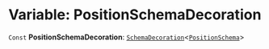 # Variable: PositionSchemaDecoration

`Const` **PositionSchemaDecoration**: [`SchemaDecoration`](/auto-docs/utils/interfaces/SchemaDecoration-1.md)<[`PositionSchema`](/auto-docs/utils/interfaces/PositionSchema.md)>
